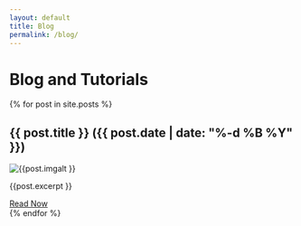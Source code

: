 ```yaml
---
layout: default
title: Blog
permalink: /blog/
---
```


# Blog and Tutorials

{% for post in site.posts %}
<article class="project">
    <h2 class="project-title">{{ post.title }} <span class="projectdate">({{ post.date | date: "%-d %B %Y" }})</span></h2>   
    <img class="project-img" src="{{ post.imgurl }}" alt="{{post.imgalt }}">  
    <p class="project-desc">{{post.excerpt }}</p>
    <div class="project-buttons">
        <a class="button" href="{{ post.url }}">Read Now</a>
    </div>
</article>
{% endfor %}